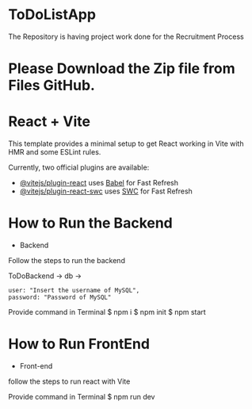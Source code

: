 # ToDoListApp
The Repository is having project work done for the Recruitment Process


# Please Download the Zip file from Files GitHub.

# React + Vite

This template provides a minimal setup to get React working in Vite with HMR and some ESLint rules.

Currently, two official plugins are available:

- [@vitejs/plugin-react](https://github.com/vitejs/vite-plugin-react/blob/main/packages/plugin-react/README.md) uses [Babel](https://babeljs.io/) for Fast Refresh
- [@vitejs/plugin-react-swc](https://github.com/vitejs/vite-plugin-react-swc) uses [SWC](https://swc.rs/) for Fast Refresh


# How to Run the Backend
* Backend

Follow the steps to run the backend

ToDoBackend -> db -> 

    user: "Insert the username of MySQL",
    password: "Password of MySQL"

 Provide command in Terminal
 $ npm i
 $ npm init
 $ npm start


# How to Run FrontEnd

* Front-end

follow the steps to run react with Vite

Provide command in Terminal
$ npm run dev



 

